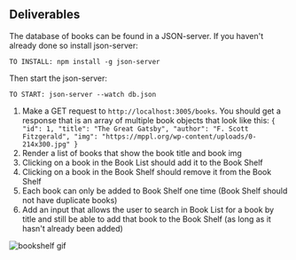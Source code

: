## Deliverables

The database of books can be found in a JSON-server. If you haven't already done so install json-server:

`TO INSTALL: npm install -g json-server`

Then start the json-server:

`TO START: json-server --watch db.json`

1. Make a GET request to `http://localhost:3005/books`. You should get a response that is an array of multiple book objects that look like this:
   `{
   "id": 1,
   "title": "The Great Gatsby",
   "author": "F. Scott Fitzgerald",
   "img": "https://mppl.org/wp-content/uploads/0-214x300.jpg"
   }`
2. Render a list of books that show the book title and book img
3. Clicking on a book in the Book List should add it to the Book Shelf
4. Clicking on a book in the Book Shelf should remove it from the Book Shelf
5. Each book can only be added to Book Shelf one time (Book Shelf should not have duplicate books)
6. Add an input that allows the user to search in Book List for a book by title and still be able to add that book to the Book Shelf (as long as it hasn't already been added)

![bookshelf gif](bookshelf.gif)
